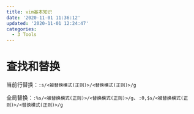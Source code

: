 ```yaml
---
title: vim基本知识
date: '2020-11-01 11:36:12'
updated: '2020-11-01 12:24:47'
categories:
  - 3 Tools
---
```

# 查找和替换

当前行替换：`:s/<被替换模式(正则)>/<替换模式(正则)>/g`

全局替换：`:%s/<被替换模式(正则)>/<替换模式(正则)>/g`、`:0,$s/<被替换模式(正则)>/<替换模式(正则)>/g`


